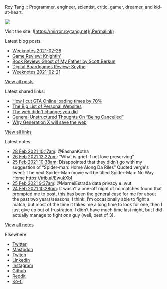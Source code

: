 Roy Tang :: Programmer, engineer, scientist, critic, gamer, dreamer, and kid-at-heart.

![](https://roytang.net/img/profile.jpg)

Visit the site: ![https://mirror.roytang.net](.Permalink)

Latest blog posts:
    

- [Weeknotes 2021-02-28](https://mirror.roytang.net/2021/02/weeknotes-2021-02-28/)
- [Game Review: Knightin&#39;](https://mirror.roytang.net/2021/02/game-review-knightin/)
- [Book Review: Ghost of My Father by Scott Berkun](https://mirror.roytang.net/2021/02/book-review-ghost-of-my-father-by-scott-berkun/)
- [Digital Boardgames Review: Scythe](https://mirror.roytang.net/2021/02/digital-boardgames-review-scythe/)
- [Weeknotes 2021-02-21](https://mirror.roytang.net/2021/02/weeknotes-2021-02-21/)

[View all posts](https://mirror.roytang.net/blog)

Latest shared links:
    

- [How I cut GTA Online loading times by 70%](https://mirror.roytang.net/2021/03/how-i-cut-gta-online-loading-times-by-70/)
- [The Big List of Personal Websites](https://mirror.roytang.net/2021/02/the-big-list-of-personal-websites/)
- [The web didn&#39;t change; you did](https://mirror.roytang.net/2021/02/the-web-didnt-change-you-did/)
- [General Unstructured Thoughts On “Being Cancelled”](https://mirror.roytang.net/2021/02/general-unstructured-thoughts-on-being-cancelled/)
- [Why Generation X will save the web](https://mirror.roytang.net/2021/02/why-generation-x-will-save-the-web/)

[View all links](https://mirror.roytang.net/links)

Latest notes:
    

- [28 Feb 2021 10:17am](https://mirror.roytang.net/2021/02/1365969286905298952/): @EashanKotha
- [26 Feb 2021 12:22pm](https://mirror.roytang.net/2021/02/1365276093977038852/): &ldquo;What is grief if not love preserving&rdquo;
- [25 Feb 2021 10:38am](https://mirror.roytang.net/2021/02/1364887445842485253/): Disappointed that they didn&rsquo;t go with my suggestion of &ldquo;Spider-man: Home Along Da Riles&rdquo;
Quoted verge&#39;s tweet:   The next Spider-Man movie will be titled Spider-Man: No Way Home https://trib.al/EwukXbI  
- [25 Feb 2021 9:37am](https://mirror.roytang.net/2021/02/1364872141993222144/): @MarnelEstrada data privacy e. wut
- [24 Feb 2021 10:28pm](https://mirror.roytang.net/2021/02/gomwdig/): It wasn&rsquo;t a one-off night of no matches found that prompted me to post, this has been the general case for me for about the past two years/seasons, I think. I&rsquo;m occasionally able to fight a match, but most of the time it takes me a long time to look for one, then I just give up out of frustration.
I didn&rsquo;t have much time last night, but I did actually manage to fight *one* guy (well, best of 3).

[View all notes](https://mirror.roytang.net/notes)

Elsewhere:

- [Twitter](https://twitter.com/roytang)
- [Mastodon](https://mastodon.technology/@roytang)
- [Twitch](https://twitch.tv/twitchyroy)
- [LinkedIn](https://www.linkedin.com/in/roytang)
- [Instagram](https://instagram.com/roytang0400)
- [Github](https://github.com/roytang)
- [Reddit](https://reddit.com/u/hungryroy)
- [Ko-fi](https://ko-fi.com/roytang)